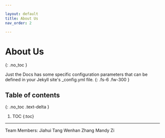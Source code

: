 ```yaml
---

layout: default
title: About Us
nav_order: 2

---
```


# About Us
{: .no_toc }


Just the Docs has some specific configuration parameters that can be defined in your Jekyll site's _config.yml file.
{: .fs-6 .fw-300 }

## Table of contents
{: .no_toc .text-delta }

1. TOC
{:toc}

---

Team Members:
Jiahui Tang
Wenhan Zhang
Mandy Zi

